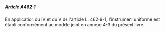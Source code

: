 ##### Article A462-1

En application du IV et du V de l'article L. 462-9-1, l'instrument uniforme est établi conformément au modèle joint en annexe 4-3 du présent livre.

